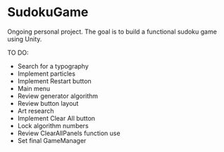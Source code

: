 # SudokuGame
 Ongoing personal project. The goal is to build a functional sudoku game using Unity. 


TO DO:
- Search for a typography
- Implement particles
- Implement Restart button
- Main menu
- Review generator algorithm 
- Review button layout
- Art research
- Implement Clear All button
- Lock algorithm numbers
- Review ClearAllPanels function use
- Set final GameManager
